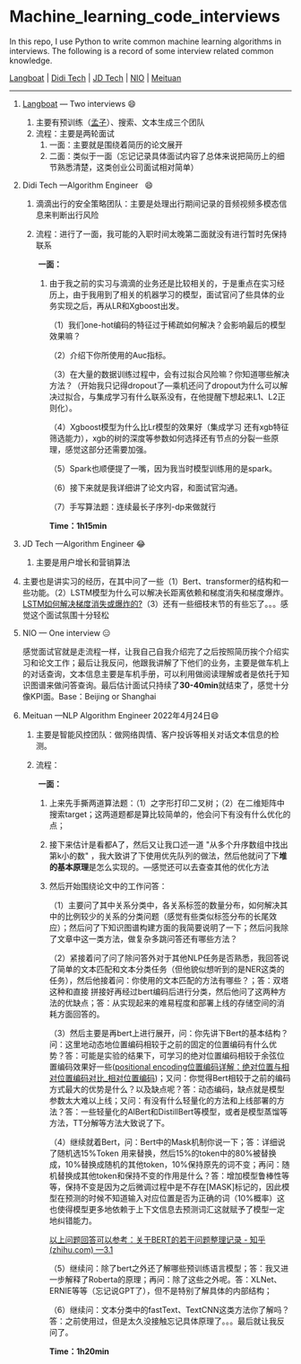 # Machine_learning_code_interviews
In this repo, I use Python to write common machine learning algorithms in interviews. The following is a record of some interview related common knowledge.

[Langboat](#1) | [Didi Tech](#2) | [JD Tech](#3) | [NIO](#4) | [Meituan](#5)

---

1. <span id="1">[Langboat](https://langboat.com/techs/search) — Two interviews  </span>  ​ :smile: 
   1. 主要有预训练（[孟子](https://github.com/Langboat/Mengzi)）、搜索、文本生成三个团队
   2. 流程：主要是两轮面试
      1. 一面：主要就是围绕着简历的论文展开
      2. 二面：类似于一面（忘记记录具体面试内容了总体来说把简历上的细节熟悉清楚，这类创业公司面试相对简单）

2. <span id="2">Didi Tech —Algorithm Engineer  </span> :smile:
   1. 滴滴出行的安全策略团队：主要是处理出行期间记录的音频视频多模态信息来判断出行风险

   2. 流程：进行了一面，我可能的入职时间太晚第二面就没有进行暂时先保持联系

      ​	**一面：**

      1. 由于我之前的实习与滴滴的业务还是比较相关的，于是重点在实习经历上，由于我用到了相关的机器学习的模型，面试官问了些具体的业务实现之后，再从LR和Xgboost出发。

         （1）我们one-hot编码的特征过于稀疏如何解决？会影响最后的模型效果嘛？  

         （2）介绍下你所使用的Auc指标。  

         （3）在大量的数据训练过程中，会有过拟合风险嘛？你知道哪些解决方法？（开始我只记得dropout了—乘机还问了dropout为什么可以解决过拟合，与集成学习有什么联系没有，在他提醒下想起来L1、L2正则化）。  

         （4）Xgboost模型为什么比Lr模型的效果好（集成学习 还有xgb特征筛选能力），xgb的树的深度等参数如何选择还有节点的分裂一些原理，感觉这部分还需要加强。  

         （5）Spark也顺便提了一嘴，因为我当时模型训练用的是spark。  

         （6）接下来就是我详细讲了论文内容，和面试官沟通。  

         （7）手写算法题：连续最长子序列-dp来做就行

            **Time：1h15min**

3. <span id="3">JD Tech —Algorithm Engineer</span>   &#x1f602;
   
   1. 主要是用户增长和营销算法
2. 主要也是讲实习的经历，在其中问了一些（1）Bert、transformer的结构和一些功能。（2）LSTM模型为什么可以解决长距离依赖和梯度消失和梯度爆炸。[LSTM如何解决梯度消失或爆炸的?](https://www.cnblogs.com/bonelee/p/10475453.html)（3）还有一些细枝末节的有些忘了。。。感觉这个面试氛围十分轻松
   
4. <span id="4">NIO — One interview   </span>  :expressionless:

   感觉面试官就是走流程一样，让我自己自我介绍完了之后按照简历挨个介绍实习和论文工作；最后让我反问，他跟我讲解了下他们的业务，主要是做车机上的对话查询，文本信息主要是车机手册，可以利用做阅读理解或者是依托于知识图谱来做问答查询。最后估计面试只持续了**30-40min**就结束了，感觉十分像KPI面。Base：Beijing or Shanghai

5. <span id="5">Meituan —NLP Algorithm Engineer 2022年4月24日</span>  ​ :smile:

   1. 主要是智能风控团队：做网络舆情、客户投诉等相关对话文本信息的检测。

   2. 流程：

      ​	**一面：**

      1. 上来先手撕两道算法题：（1）之字形打印二叉树；（2）在二维矩阵中搜索target；这两道题都是算比较简单的，他会问下有没有什么优化的点；
      2. 接下来估计是看都A了，然后又让我口述一道 "从多个升序数组中找出第k小的数" ，我大致讲了下使用优先队列的做法，然后他就问了下**堆的基本原理**是怎么实现的。—感觉还可以去查查其他的优化方法
      3. 然后开始围绕论文中的工作问答：

         （1）主要问了其中关系分类中，各关系标签的数量分布，如何解决其中的比例较少的关系的分类问题（感觉有些类似标签分布的长尾效应）；然后问了下知识图谱构建方面的我简要说明了一下；然后问我除了文章中这一类方法，做复杂多跳问答还有哪些方法？

         （2）紧接着问了问了除问答外对于其他NLP任务是否熟悉，我回答说了简单的文本匹配和文本分类任务（但他貌似想听到的是NER这类的任务），然后他接着问：你使用的文本匹配的方法有哪些？；答：双塔这种和直接 <SEP> 拼接好再经过bert编码后进行分类，然后他问了这两种方法的优缺点；答：从实现起来的难易程度和部署上线的存储空间的消耗方面回答的。

         （3）然后主要是再bert上进行展开，问：你先讲下Bert的基本结构？问：这里地动态地位置编码相较于之前的固定的位置编码有什么优势？答：可能是实验的结果下，可学习的绝对位置编码相较于余弦位置编码效果好一些([positional encoding位置编码详解：绝对位置与相对位置编码对比_相对位置编码](https://blog.csdn.net/xixiaoyaoww/article/details/105459376))；又问：你觉得Bert相较于之前的编码方式最大的优势是什么？以及缺点呢？答：动态编码，缺点就是模型参数太大难以上线；又问：有没有什么轻量化的方法和上线部署的方法？答：一些轻量化的AlBert和DistillBert等模型，或者是模型蒸馏等方法，TT分解等方法大致说了下。

         （4）继续就着Bert，问：Bert中的Mask机制你说一下；答：详细说了随机选15%Token 用<MASK>来替换，然后15%的token中的80%被替换成<MASK>，10%替换成随机的其他token，10%保持原先的词不变；再问：随机替换成其他token和保持不变的作用是什么？答：增加模型鲁棒性等等，保持不变是因为之后微调过程中是不存在[MASK]标记的，因此模型在预测的时候不知道输入对应位置是否为正确的词（10%概率）这也使得模型更多地依赖于上下文信息去预测词汇这就赋予了模型一定地纠错能力。

         [以上问题回答可以参考：关于BERT的若干问题整理记录 - 知乎 (zhihu.com) —3.1](https://zhuanlan.zhihu.com/p/95594311)

         （5）继续问：除了bert之外还了解哪些预训练语言模型；答：我又进一步解释了Roberta的原理；再问：除了这些之外呢。答：XLNet、ERNIE等等（忘记说GPT了），但不是特别了解具体的内部结构；

         （6）继续问：文本分类中的fastText、TextCNN这类方法你了解吗？答：之前使用过，但是太久没接触忘记具体原理了。。。最后就让我反问了。

            **Time：1h20min**

